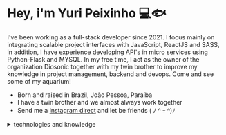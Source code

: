 
# Hey, i'm Yuri Peixinho 💻🐟

I've been working as a full-stack developer since 2021. I focus mainly on integrating scalable project interfaces with JavaScript, ReactJS and SASS, in addition, I have experience developing API's in micro services using Python-Flask and MYSQL. In my free time, I act as the owner of the organization Diosonic together with my twin brother to improve my knowledge in project management, backend and devops. Come and see some of my aquarium!

- Born and raised in Brazil, João Pessoa, Paraíba
- I have a twin brother and we almost always work together
- Send me a [instagram direct](https://www.instagram.com/yuripeixinhoo/) and let be friends ( ﾉ ^ ｰ ^)ﾉ

<details>
    <summary>
        technologies and knowledge    
    </summary>
    
<br />
<img width="4%" src="https://cdn.jsdelivr.net/gh/devicons/devicon/icons/html5/html5-original.svg" />  &nbsp;
<img width="4%" src="https://cdn.jsdelivr.net/gh/devicons/devicon/icons/css3/css3-original.svg" /> &nbsp;
<img width="4%" src="https://cdn.jsdelivr.net/gh/devicons/devicon/icons/typescript/typescript-original.svg" />  &nbsp;
<img width="4%" src="https://cdn.jsdelivr.net/gh/devicons/devicon/icons/javascript/javascript-plain.svg" /> &nbsp;
<img width="4%" src="https://cdn.jsdelivr.net/gh/devicons/devicon/icons/react/react-original-wordmark.svg" /> &nbsp;
<img width="4.5%" src="https://cdn.jsdelivr.net/gh/devicons/devicon/icons/sass/sass-original.svg" /> &nbsp;
  
 <br />
 <br />

<img width="5%" src="https://cdn.jsdelivr.net/gh/devicons/devicon/icons/python/python-original.svg" />
<img width="5%" src="https://cdn.jsdelivr.net/gh/devicons/devicon/icons/flask/flask-original.svg" /> 

<br />
<br />

<img width="4%" src="https://cdn.jsdelivr.net/gh/devicons/devicon/icons/postgresql/postgresql-original.svg" /> &nbsp;&nbsp;
<img width="4%" src="https://cdn.jsdelivr.net/gh/devicons/devicon/icons/mysql/mysql-plain.svg" /> 

</details>



